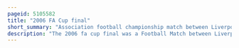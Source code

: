 ```yaml
---
pageid: 5105582
title: "2006 FA Cup final"
short_summary: "Association football championship match between Liverpool and West Ham United, held in 2006"
description: "The 2006 fa cup final was a Football Match between Liverpool and west Ham united on may 13 2006 in cardiff Millennium Stadium. It was the final match of the 2005–06 FA Cup, the 125th season of the world's oldest football knockout competition, the FA Cup. Liverpool were participating in their 13th final ; they had previously won six and lost six. West Ham were appearing in their fifth final, they had previously won three and lost once. This was the last final to be held at Millennium Stadium while Wembley Stadium was rebuilt. Liverpool won the first final to be held at the Millennium Stadium in 2001 when they defeated arsenal 21. The Match has been called the Gerrard final due to liverpool Captain steven Gerrard's Volleys and is widely regarded as one of the greatest Cup Finals in the History of the Competition."
---
```

